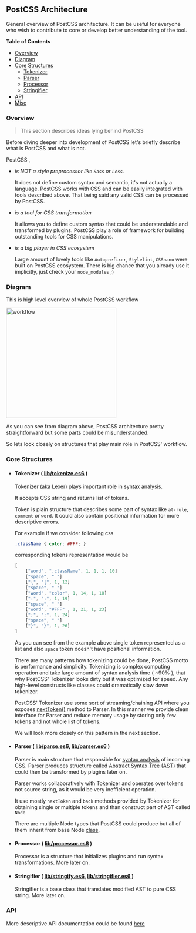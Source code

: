 ## PostCSS Architecture

General overview of PostCSS architecture.
It can be useful for everyone who wish to contribute to core or develop better understanding of the tool.

**Table of Contents**

- [Overview](#overview)
- [Diagram](#diagram)
- [Core Structures](#core-structures)
    * [Tokenizer](#tokenizer)
    * [Parser](#parser)
    * [Processor](#processor)
    * [Stringifier](#stringifier)
- [API](#api)
- [Misc](#misc)

### Overview

> This section describes ideas lying behind PostCSS

Before diving deeper into development of PostCSS let's briefly describe what is PostCSS and what is not.

PostCSS ,

- *is NOT a style preprocessor like `Sass` or `Less`.*

    It does not define custom syntax and semantic, it's not actually a language.
    PostCSS works with CSS and can be easily integrated with tools described above. That being said any valid CSS can be processed by PostCSS.

- *is a tool for CSS transformation*

    It allows you to define custom syntax that could be understandable and transformed by plugins. PostCSS play a role of framework for building outstanding tools for CSS manipulations.

- *is a big player in CSS ecosystem*

    Large amount of lovely tools like `Autoprefixer`, `Stylelint`, `CSSnano` were built on PostCSS ecosystem. There is big chance that you already use it implicitly, just check your `node_modules` ;)

### Diagram

This is high level overview of whole PostCSS workflow

<img width="300" src="https://upload.wikimedia.org/wikipedia/commons/thumb/a/aa/PostCSS_scheme.svg/512px-PostCSS_scheme.svg.png" alt="workflow">

As you can see from diagram above, PostCSS architecture pretty straightforward but some parts could be misunderstanded.

So lets look closely on structures that play main role in PostCSS' workflow.

### Core Structures

 - #### Tokenizer ( [lib/tokenize.es6]() )

    Tokenizer (aka Lexer) plays important role in syntax analysis.

    It accepts CSS string and returns list of tokens.

    Token is plain structure that describes some part of syntax like `at-rule`, `comment` or `word`. It could also contain positional information for more descriptive errors.

    For example if we consider following css

    ```css
    .className { color: #FFF; }
    ```

    corresponding tokens representation would be
    ```js
    [
        ["word", ".className", 1, 1, 1, 10]
        ["space", " "]
        ["{", "{", 1, 12]
        ["space", " "]
        ["word", "color", 1, 14, 1, 18]
        [":", ":", 1, 19]
        ["space", " "]
        ["word", "#FFF" , 1, 21, 1, 23]
        [";", ";", 1, 24]
        ["space", " "]
        ["}", "}", 1, 26]
    ]
    ```

    As you can see from the example above single token represented as a list and also `space` token doesn't have positional information.

   There are many patterns how tokenizing could be done, PostCSS motto is performance and simplicity. Tokenizing is complex computing operation and take large amount of syntax analysis time ( ~90% ), that why PostCSS' Tokenizer looks dirty but it was optimized for speed. Any high-level constructs like classes could dramatically slow down tokenizer.

    PostCSS' Tokenizer use some sort of streaming/chaining API where you exposes [nextToken()](https://github.com/postcss/postcss/blob/master/lib/tokenize.es6#L48-L308) method to Parser. In this manner we provide clean interface for Parser and reduce memory usage by storing only few tokens and not whole list of tokens.

    We will look more closely on this pattern in the next section.

- #### Parser ( [lib/parse.es6](), [lib/parser.es6]() )

    Parser is main structure that responsible for [syntax analysis](https://en.wikipedia.org/wiki/Parsing) of incoming CSS. Parser produces structure called [Abstract Syntax Tree (AST)](https://en.wikipedia.org/wiki/Abstract_syntax_tree) that could then be transformed by plugins later on.

    Parser works collaboratively with Tokenizer and operates over tokens not source string, as it would be very inefficient operation.

    It use mostly `nextToken` and `back` methods provided by Tokenizer for obtaining single or multiple tokens and than construct part of AST called `Node`

    There are multiple Node types that PostCSS could produce but all of them inherit from base Node [class]().

- #### Processor ( [lib/processor.es6]() )

    Processor is a structure that initializes plugins and run syntax transformations.
    More later on.

- #### Stringifier ( [lib/stringify.es6](), [lib/stringifier.es6]() )

    Stringifier is a base class that translates modified AST to pure CSS string.
    More later on.

### API

More descriptive API documentation could be found [here](http://api.postcss.org/)
